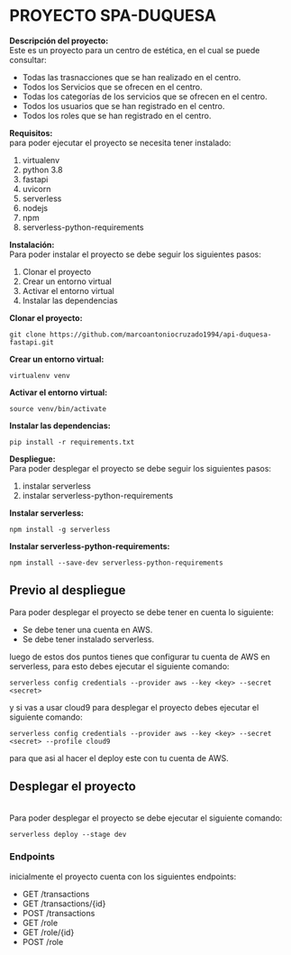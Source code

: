 # PROYECTO SPA-DUQUESA

<b>Descripción del proyecto:</b>
<br>
Este es un proyecto para un centro de estética, en el cual se puede consultar:
<br>

- Todas las trasnacciones que se han realizado en el centro.
- Todos los Servicios que se ofrecen en el centro.
- Todas los categorías de los servicios que se ofrecen en el centro.
- Todos los usuarios que se han registrado en el centro.
- Todos los roles que se han registrado en el centro.

<b>Requisitos:</b>
<br>
para poder ejecutar el proyecto se necesita tener instalado:
<ol>
<li>virtualenv</li>
<li>python 3.8</li>
<li>fastapi</li>
<li>uvicorn</li>
<li>serverless</li>
<li>nodejs</li>
<li>npm</li>
<li>serverless-python-requirements</li>
</ol>

<b>Instalación:</b>
<br>
Para poder instalar el proyecto se debe seguir los siguientes pasos:
<ol>
<li>Clonar el proyecto</li>
<li>Crear un entorno virtual</li>
<li>Activar el entorno virtual</li>
<li>Instalar las dependencias</li>
</ol>

<b>Clonar el proyecto:</b>
<br>
```
git clone https://github.com/marcoantoniocruzado1994/api-duquesa-fastapi.git
```

<b>Crear un entorno virtual:</b>
<br>
```
virtualenv venv
```

<b>Activar el entorno virtual:</b>
<br>
```
source venv/bin/activate
```

<b>Instalar las dependencias:</b>
<br>
```
pip install -r requirements.txt
```

<b>Despliegue:</b>
<br>
Para poder desplegar el proyecto se debe seguir los siguientes pasos:
<ol>
<li>instalar serverless</li>
<li>instalar serverless-python-requirements</li>
</ol>

<b>Instalar serverless:</b>
<br>
```
npm install -g serverless
```

<b>Instalar serverless-python-requirements:</b>
<br>
```
npm install --save-dev serverless-python-requirements
```

## Previo al despliegue

Para poder desplegar el proyecto se debe tener en cuenta lo siguiente:

- Se debe tener una cuenta en AWS.
- Se debe tener instalado serverless.

luego de estos dos puntos tienes que configurar tu cuenta de AWS en serverless, para esto debes ejecutar el siguiente comando:

```
serverless config credentials --provider aws --key <key> --secret <secret>
```
y si vas a usar cloud9 para desplegar el proyecto debes ejecutar el siguiente comando:

```
serverless config credentials --provider aws --key <key> --secret <secret> --profile cloud9
```


para que asi al hacer el deploy este con tu cuenta de AWS.

## Desplegar el proyecto
<br>
Para poder desplegar el proyecto se debe ejecutar el siguiente comando:

```
serverless deploy --stage dev
```



### Endpoints
inicialmente el proyecto cuenta con los siguientes endpoints:

- GET /transactions
- GET /transactions/{id}
- POST /transactions
- GET /role
- GET /role/{id}
- POST /role





